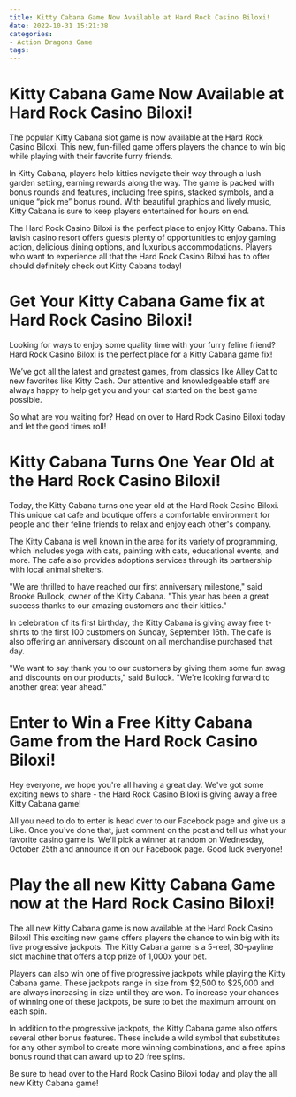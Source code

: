 ```yaml
---
title: Kitty Cabana Game Now Available at Hard Rock Casino Biloxi!
date: 2022-10-31 15:21:38
categories:
- Action Dragons Game
tags:
---
```



#  Kitty Cabana Game Now Available at Hard Rock Casino Biloxi!

The popular Kitty Cabana slot game is now available at the Hard Rock Casino Biloxi. This new, fun-filled game offers players the chance to win big while playing with their favorite furry friends.

In Kitty Cabana, players help kitties navigate their way through a lush garden setting, earning rewards along the way. The game is packed with bonus rounds and features, including free spins, stacked symbols, and a unique “pick me” bonus round. With beautiful graphics and lively music, Kitty Cabana is sure to keep players entertained for hours on end.

The Hard Rock Casino Biloxi is the perfect place to enjoy Kitty Cabana. This lavish casino resort offers guests plenty of opportunities to enjoy gaming action, delicious dining options, and luxurious accommodations. Players who want to experience all that the Hard Rock Casino Biloxi has to offer should definitely check out Kitty Cabana today!

#  Get Your Kitty Cabana Game fix at Hard Rock Casino Biloxi!

Looking for ways to enjoy some quality time with your furry feline friend? Hard Rock Casino Biloxi is the perfect place for a Kitty Cabana game fix!

We’ve got all the latest and greatest games, from classics like Alley Cat to new favorites like Kitty Cash. Our attentive and knowledgeable staff are always happy to help get you and your cat started on the best game possible.

So what are you waiting for? Head on over to Hard Rock Casino Biloxi today and let the good times roll!

#  Kitty Cabana Turns One Year Old at the Hard Rock Casino Biloxi!

Today, the Kitty Cabana turns one year old at the Hard Rock Casino Biloxi. This unique cat cafe and boutique offers a comfortable environment for people and their feline friends to relax and enjoy each other's company.

The Kitty Cabana is well known in the area for its variety of programming, which includes yoga with cats, painting with cats, educational events, and more. The cafe also provides adoptions services through its partnership with local animal shelters.

"We are thrilled to have reached our first anniversary milestone," said Brooke Bullock, owner of the Kitty Cabana. "This year has been a great success thanks to our amazing customers and their kitties."

In celebration of its first birthday, the Kitty Cabana is giving away free t-shirts to the first 100 customers on Sunday, September 16th. The cafe is also offering an anniversary discount on all merchandise purchased that day.

"We want to say thank you to our customers by giving them some fun swag and discounts on our products," said Bullock. "We're looking forward to another great year ahead."

#  Enter to Win a Free Kitty Cabana Game from the Hard Rock Casino Biloxi!

Hey everyone, we hope you're all having a great day. We've got some exciting news to share - the Hard Rock Casino Biloxi is giving away a free Kitty Cabana game!

All you need to do to enter is head over to our Facebook page and give us a Like. Once you've done that, just comment on the post and tell us what your favorite casino game is. We'll pick a winner at random on Wednesday, October 25th and announce it on our Facebook page. Good luck everyone!

#  Play the all new Kitty Cabana Game now at the Hard Rock Casino Biloxi!

The all new Kitty Cabana game is now available at the Hard Rock Casino Biloxi! This exciting new game offers players the chance to win big with its five progressive jackpots. The Kitty Cabana game is a 5-reel, 30-payline slot machine that offers a top prize of 1,000x your bet.

Players can also win one of five progressive jackpots while playing the Kitty Cabana game. These jackpots range in size from $2,500 to $25,000 and are always increasing in size until they are won. To increase your chances of winning one of these jackpots, be sure to bet the maximum amount on each spin.

In addition to the progressive jackpots, the Kitty Cabana game also offers several other bonus features. These include a wild symbol that substitutes for any other symbol to create more winning combinations, and a free spins bonus round that can award up to 20 free spins.

Be sure to head over to the Hard Rock Casino Biloxi today and play the all new Kitty Cabana game!